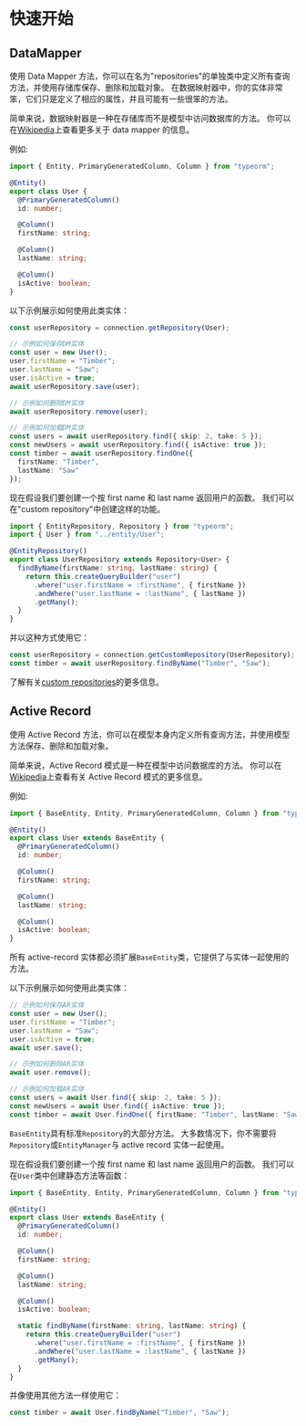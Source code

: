 # 快速开始

## DataMapper

使用 Data Mapper 方法，你可以在名为"repositories"的单独类中定义所有查询方法，并使用存储库保存、删除和加载对象。 在数据映射器中，你的实体非常笨，它们只是定义了相应的属性，并且可能有一些很笨的方法。

简单来说，数据映射器是一种在存储库而不是模型中访问数据库的方法。 你可以在[Wikipedia](https://en.wikipedia.org/wiki/Data_mapper_pattern)上查看更多关于 data mapper 的信息。

例如:

```typescript
import { Entity, PrimaryGeneratedColumn, Column } from "typeorm";

@Entity()
export class User {
  @PrimaryGeneratedColumn()
  id: number;

  @Column()
  firstName: string;

  @Column()
  lastName: string;

  @Column()
  isActive: boolean;
}
```

以下示例展示如何使用此类实体：

```typescript
const userRepository = connection.getRepository(User);

// 示例如何保存DM实体
const user = new User();
user.firstName = "Timber";
user.lastName = "Saw";
user.isActive = true;
await userRepository.save(user);

// 示例如何删除DM实体
await userRepository.remove(user);

// 示例如何加载DM实体
const users = await userRepository.find({ skip: 2, take: 5 });
const newUsers = await userRepository.find({ isActive: true });
const timber = await userRepository.findOne({
  firstName: "Timber",
  lastName: "Saw"
});
```

现在假设我们要创建一个按 first name 和 last name 返回用户的函数。 我们可以在"custom repository"中创建这样的功能。

```typescript
import { EntityRepository, Repository } from "typeorm";
import { User } from "../entity/User";

@EntityRepository()
export class UserRepository extends Repository<User> {
  findByName(firstName: string, lastName: string) {
    return this.createQueryBuilder("user")
      .where("user.firstName = :firstName", { firstName })
      .andWhere("user.lastName = :lastName", { lastName })
      .getMany();
  }
}
```

并以这种方式使用它：

```typescript
const userRepository = connection.getCustomRepository(UserRepository);
const timber = await userRepository.findByName("Timber", "Saw");
```

了解有关[custom repositories](https://typeorm.io/#/working-with-entity-manager/custom-repositories)的更多信息。

## Active Record

使用 Active Record 方法，你可以在模型本身内定义所有查询方法，并使用模型方法保存、删除和加载对象。

简单来说，Active Record 模式是一种在模型中访问数据库的方法。 你可以在[Wikipedia](https://en.wikipedia.org/wiki/Active_record_pattern)上查看有关 Active Record 模式的更多信息。

例如:

```typescript
import { BaseEntity, Entity, PrimaryGeneratedColumn, Column } from "typeorm";

@Entity()
export class User extends BaseEntity {
  @PrimaryGeneratedColumn()
  id: number;

  @Column()
  firstName: string;

  @Column()
  lastName: string;

  @Column()
  isActive: boolean;
}
```

所有 active-record 实体都必须扩展`BaseEntity`类，它提供了与实体一起使用的方法。

以下示例展示如何使用此类实体：

```typescript
// 示例如何保存AR实体
const user = new User();
user.firstName = "Timber";
user.lastName = "Saw";
user.isActive = true;
await user.save();

// 示例如何删除AR实体
await user.remove();

// 示例如何加载AR实体
const users = await User.find({ skip: 2, take: 5 });
const newUsers = await User.find({ isActive: true });
const timber = await User.findOne({ firstName: "Timber", lastName: "Saw" });
```

`BaseEntity`具有标准`Repository`的大部分方法。 大多数情况下，你不需要将`Repository`或`EntityManager`与 active record 实体一起使用。

现在假设我们要创建一个按 first name 和 last name 返回用户的函数。 我们可以在`User`类中创建静态方法等函数：

```typescript
import { BaseEntity, Entity, PrimaryGeneratedColumn, Column } from "typeorm";

@Entity()
export class User extends BaseEntity {
  @PrimaryGeneratedColumn()
  id: number;

  @Column()
  firstName: string;

  @Column()
  lastName: string;

  @Column()
  isActive: boolean;

  static findByName(firstName: string, lastName: string) {
    return this.createQueryBuilder("user")
      .where("user.firstName = :firstName", { firstName })
      .andWhere("user.lastName = :lastName", { lastName })
      .getMany();
  }
}
```

并像使用其他方法一样使用它：

```typescript
const timber = await User.findByName("Timber", "Saw");
```
